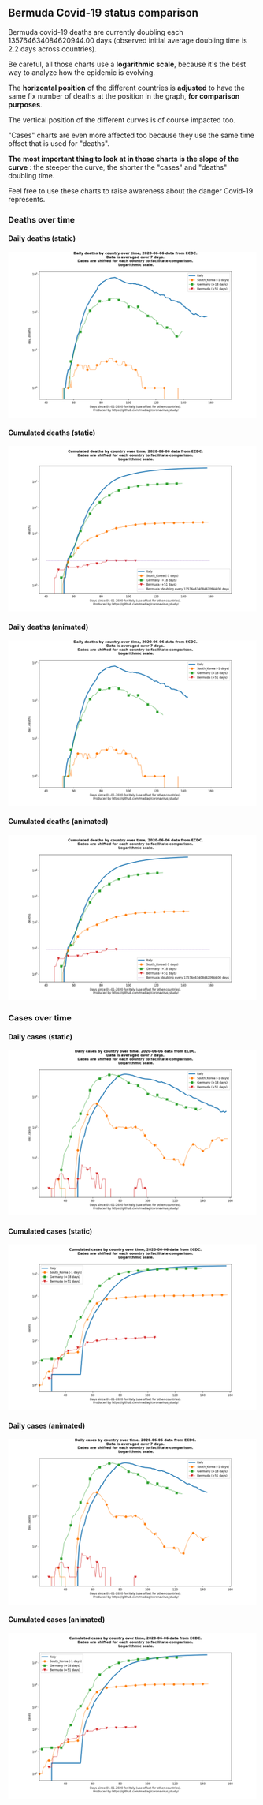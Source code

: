 ## Bermuda Covid-19 status comparison 

Bermuda covid-19 deaths are currently doubling each 135764634084620944.00 days (observed initial average doubling time is 2.2 days across countries).



Be careful, all those charts use a **logarithmic scale**, because it's the best way to analyze how the epidemic is evolving.
 
The **horizontal position** of the different countries is **adjusted** to have the same fix number of deaths at the position in the graph, **for comparison purposes**.

The vertical position of the different curves is of course impacted too.

"Cases" charts are even more affected too because they use the same time offset that is used for "deaths".

**The most important thing to look at in those charts is the slope of the curve** : the steeper the curve, the shorter the "cases" and "deaths" doubling time.

Feel free to use these charts to raise awareness about the danger Covid-19 represents. 


 
### Deaths over time
 
#### Daily deaths (static)
![Bermuda covid-19 daily deaths static chart](https://raw.githubusercontent.com/madlag/coronavirus_study/master/notebooks/graphs/2020-06-06/countries/Bermuda/2020-06-06_Bermuda_day_deaths.png "Bermuda covid-19 day_deaths static chart")   
 
#### Cumulated deaths (static)
![Bermuda covid-19 cumulated deaths static chart](https://raw.githubusercontent.com/madlag/coronavirus_study/master/notebooks/graphs/2020-06-06/countries/Bermuda/2020-06-06_Bermuda_deaths.png "Bermuda covid-19 deaths static chart")   
 
#### Daily deaths (animated)
![Bermuda covid-19 daily deaths animated chart](https://raw.githubusercontent.com/madlag/coronavirus_study/master/notebooks/graphs/2020-06-06/countries/Bermuda/2020-06-06_Bermuda_day_deaths.gif "Bermuda covid-19 day_deaths animated chart")   
 
#### Cumulated deaths (animated)
![Bermuda covid-19 cumulated deaths animated chart](https://raw.githubusercontent.com/madlag/coronavirus_study/master/notebooks/graphs/2020-06-06/countries/Bermuda/2020-06-06_Bermuda_deaths.gif "Bermuda covid-19 deaths animated chart")   

 
### Cases over time
 
#### Daily cases (static)
![Bermuda covid-19 daily cases static chart](https://raw.githubusercontent.com/madlag/coronavirus_study/master/notebooks/graphs/2020-06-06/countries/Bermuda/2020-06-06_Bermuda_day_cases.png "Bermuda covid-19 day_cases static chart")   
 
#### Cumulated cases (static)
![Bermuda covid-19 cumulated cases static chart](https://raw.githubusercontent.com/madlag/coronavirus_study/master/notebooks/graphs/2020-06-06/countries/Bermuda/2020-06-06_Bermuda_cases.png "Bermuda covid-19 cases static chart")   
 
#### Daily cases (animated)
![Bermuda covid-19 daily cases animated chart](https://raw.githubusercontent.com/madlag/coronavirus_study/master/notebooks/graphs/2020-06-06/countries/Bermuda/2020-06-06_Bermuda_day_cases.gif "Bermuda covid-19 day_cases animated chart")   
 
#### Cumulated cases (animated)
![Bermuda covid-19 cumulated cases animated chart](https://raw.githubusercontent.com/madlag/coronavirus_study/master/notebooks/graphs/2020-06-06/countries/Bermuda/2020-06-06_Bermuda_cases.gif "Bermuda covid-19 cases animated chart")   

